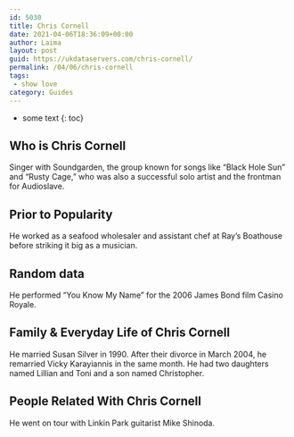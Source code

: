 ```yaml
---
id: 5030
title: Chris Cornell
date: 2021-04-06T18:36:09+00:00
author: Laima
layout: post
guid: https://ukdataservers.com/chris-cornell/
permalink: /04/06/chris-cornell
tags:
 - show love
category: Guides
---
```


* some text
{: toc}


## Who is Chris Cornell
                  
                  
                  
Singer with Soundgarden, the group known for songs like &#8220;Black Hole Sun&#8221; and &#8220;Rusty Cage,&#8221; who was also a successful solo artist and the frontman for Audioslave. 
                  
              
            
              
            
                
                
                
## Prior to Popularity
                  
                  
                  
He worked as a seafood wholesaler and assistant chef at Ray&#8217;s Boathouse before striking it big as a musician. 
                  
              
            
              
            
                
                
                
## Random data
                  
                  
                  
He performed &#8220;You Know My Name&#8221; for the 2006 James Bond film Casino Royale. 
                  
              
            
              
            
                
                
                
## Family & Everyday Life of Chris Cornell
                  
                  
                  
He married Susan Silver in 1990. After their divorce in March 2004, he remarried Vicky Karayiannis in the same month. He had two daughters named Lillian and Toni and a son named Christopher.  
                  
              
            
              
            
                
                
                
## People Related With Chris Cornell
                  
                  
                  
He went on tour with Linkin Park guitarist Mike Shinoda. 
                  
              
            
              
            
                
              
            
              
              
            
            
              
            
          
          
          